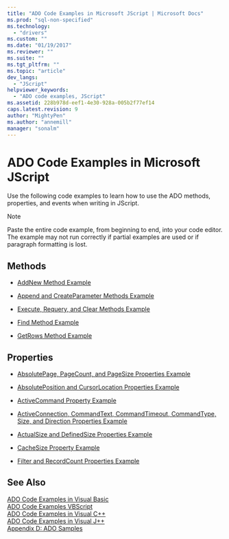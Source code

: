 ```yaml
---
title: "ADO Code Examples in Microsoft JScript | Microsoft Docs"
ms.prod: "sql-non-specified"
ms.technology:
  - "drivers"
ms.custom: ""
ms.date: "01/19/2017"
ms.reviewer: ""
ms.suite: ""
ms.tgt_pltfrm: ""
ms.topic: "article"
dev_langs: 
  - "JScript"
helpviewer_keywords: 
  - "ADO code examples, JScript"
ms.assetid: 228b978d-eef1-4e30-928a-005b2f77ef14
caps.latest.revision: 9
author: "MightyPen"
ms.author: "annemill"
manager: "sonalm"
---
```

# ADO Code Examples in Microsoft JScript
Use the following code examples to learn how to use the ADO methods, properties, and events when writing in JScript.  
  
> [!NOTE]
>  Paste the entire code example, from beginning to end, into your code editor. The example may not run correctly if partial examples are used or if paragraph formatting is lost.  
  
## Methods  
  
-   [AddNew Method Example](../../../ado/reference/ado-api/addnew-method-example-jscript.md)  
  
-   [Append and CreateParameter Methods Example](../../../ado/reference/ado-api/append-and-createparameter-methods-example-jscript.md)  
  
-   [Execute, Requery, and Clear Methods Example](../../../ado/reference/ado-api/execute-requery-and-clear-methods-example-jscript.md)  
  
-   [Find Method Example](../../../ado/reference/ado-api/find-method-example-jscript.md)  
  
-   [GetRows Method Example](../../../ado/reference/ado-api/getrows-method-example-vb.md)  
  
## Properties  
  
-   [AbsolutePage, PageCount, and PageSize Properties Example](../../../ado/reference/ado-api/absolutepage-pagecount-and-pagesize-properties-example-jscript.md)  
  
-   [AbsolutePosition and CursorLocation Properties Example](../../../ado/reference/ado-api/absoluteposition-and-cursorlocation-properties-example-jscript.md)  
  
-   [ActiveCommand Property Example](../../../ado/reference/ado-api/activecommand-property-example-jscript.md)  
  
-   [ActiveConnection, CommandText, CommandTimeout, CommandType, Size, and Direction Properties Example](../../../ado/reference/ado-api/activeconnection-commandtext-timeout-type-size-example-jscript.md)  
  
-   [ActualSize and DefinedSize Properties Example](../../../ado/reference/ado-api/actualsize-and-definedsize-properties-example-jscript.md)  
  
-   [CacheSize Property Example](../../../ado/reference/ado-api/cachesize-property-example-jscript.md)  
  
-   [Filter and RecordCount Properties Example](../../../ado/reference/ado-api/filter-and-recordcount-properties-example-jscript.md)  
  
## See Also  
 [ADO Code Examples in Visual Basic](../../../ado/reference/ado-api/ado-code-examples-in-visual-basic.md)   
 [ADO Code Examples VBScript](../../../ado/reference/ado-api/ado-code-examples-vbscript.md)   
 [ADO Code Examples in Visual C++](../../../ado/reference/ado-api/ado-code-examples-in-visual-c.md)   
 [ADO Code Examples in Visual J++](../../../ado/reference/ado-api/ado-code-examples-in-visual-j.md)   
 [Appendix D: ADO Samples](../../../ado/guide/appendixes/appendix-d-ado-samples.md)
